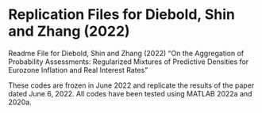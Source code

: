 # Replication Files for Diebold, Shin and Zhang (2022) 

Readme File for Diebold, Shin and Zhang (2022) 
“On the Aggregation of Probability Assessments:
Regularized Mixtures of Predictive Densities for
Eurozone Inflation and Real Interest Rates”

These codes are frozen in June 2022 and replicate the results of the paper dated June 6, 2022. All codes have been tested using MATLAB 2022a and 2020a.
